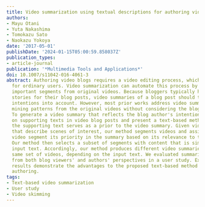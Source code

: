 ```yaml
---
title: Video summarization using textual descriptions for authoring video blogs
authors:
- Mayu Otani
- Yuta Nakashima
- Tomokazu Sato
- Naokazu Yokoya
date: '2017-05-01'
publishDate: '2024-01-15T05:00:59.858037Z'
publication_types:
- article-journal
publication: '*Multimedia Tools and Applications*'
doi: 10.1007/s11042-016-4061-3
abstract: Authoring video blogs requires a video editing process, which is cumbersome
  for ordinary users. Video summarization can automate this process by extracting
  important segments from original videos. Because bloggers typically have certain
  stories for their blog posts, video summaries of a blog post should take the author's
  intentions into account. However, most prior works address video summarization by
  mining patterns from the original videos without considering the blog author's intentions.
  To generate a video summary that reflects the blog author's intention, we focus
  on supporting texts in video blog posts and present a text-based method, in which
  the supporting text serves as a prior to the video summary. Given video and text
  that describe scenes of interest, our method segments videos and assigns to each
  video segment its priority in the summary based on its relevance to the input text.
  Our method then selects a subset of segments with content that is similar to the
  input text. Accordingly, our method produces different video summaries from the
  same set of videos, depending on the input text. We evaluated summaries generated
  from both blog viewers' and authors' perspectives in a user study. Experimental
  results demonstrate the advantages to the proposed text-based method for video blog
  authoring.
tags:
- Text-based video summarization
- User study
- Video skimming
---
```

